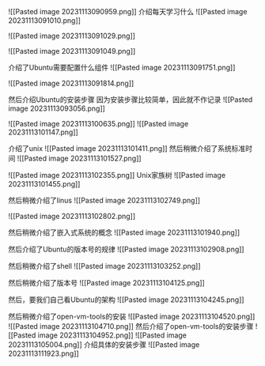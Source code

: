 ![[Pasted image 20231113090959.png]]
介绍每天学习什么
![[Pasted image 20231113091010.png]]

![[Pasted image 20231113091029.png]]

![[Pasted image 20231113091049.png]]

介绍了Ubuntu需要配置什么组件
![[Pasted image 20231113091751.png]]

![[Pasted image 20231113091814.png]]

然后介绍Ubuntu的安装步骤
因为安装步骤比较简单，因此就不作记录
![[Pasted image 20231113093056.png]]

![[Pasted image 20231113100635.png]]
![[Pasted image 20231113101147.png]]

介绍了unix
![[Pasted image 20231113101411.png]]
然后稍微介绍了系统标准时间
![[Pasted image 20231113101527.png]]

![[Pasted image 20231113102355.png]]
Unix家族树
![[Pasted image 20231113101455.png]]

然后稍微介绍了linus
![[Pasted image 20231113102749.png]]

![[Pasted image 20231113102802.png]]

然后稍微介绍了嵌入式系统的概念
![[Pasted image 20231113101940.png]]

然后介绍了Ubuntu的版本号的规律
![[Pasted image 20231113102908.png]]

然后稍微介绍了shell
![[Pasted image 20231113103252.png]]

然后稍微介绍了版本号
![[Pasted image 20231113104125.png]]

然后，要我们自己看Ubuntu的架构
![[Pasted image 20231113104245.png]]

然后稍微介绍了open-vm-tools的安装
![[Pasted image 20231113104520.png]]
![[Pasted image 20231113104710.png]]
然后介绍了open-vm-tools的安装步骤
![[Pasted image 20231113104952.png]]
![[Pasted image 20231113105004.png]]
介绍具体的安装步骤
![[Pasted image 20231113111923.png]]

